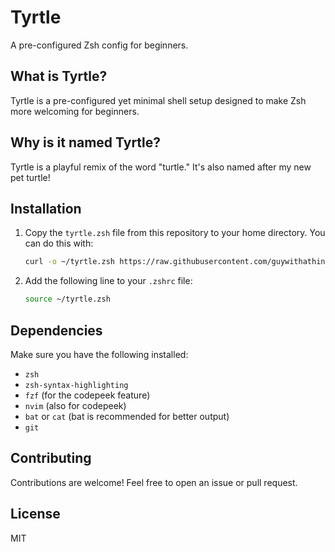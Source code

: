 # Tyrtle

A pre-configured Zsh config for beginners.

## What is Tyrtle?
Tyrtle is a pre-configured yet minimal shell setup designed to make Zsh more welcoming for beginners.

## Why is it named Tyrtle?
Tyrtle is a playful remix of the word "turtle." It's also named after my new pet turtle!

## Installation

1. Copy the `tyrtle.zsh` file from this repository to your home directory. You can do this with:
   ```sh
   curl -o ~/tyrtle.zsh https://raw.githubusercontent.com/guywithathing/Tyrtle/main/tyrtle.zsh
   ```
2. Add the following line to your `.zshrc` file:
   ```sh
   source ~/tyrtle.zsh
   ```

## Dependencies

Make sure you have the following installed:
- `zsh`
- `zsh-syntax-highlighting`
- `fzf` (for the codepeek feature)
- `nvim` (also for codepeek)
- `bat` or `cat` (bat is recommended for better output)
- `git`

## Contributing

Contributions are welcome! Feel free to open an issue or pull request.

## License

MIT